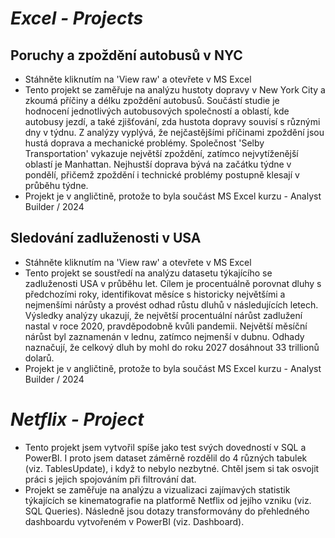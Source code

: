 # *Excel - Projects*
## Poruchy a zpoždění autobusů v NYC
 - Stáhněte kliknutím na 'View raw' a otevřete v MS Excel
 - Tento projekt se zaměřuje na analýzu hustoty dopravy v New York City a zkoumá příčiny a délku zpoždění autobusů. Součástí studie je hodnocení jednotlivých autobusových společností a oblastí, kde autobusy jezdí, a také zjišťování, zda hustota dopravy souvisí s různými dny v týdnu.
Z analýzy vyplývá, že nejčastějšími příčinami zpoždění jsou hustá doprava a mechanické problémy. Společnost 'Selby Transportation' vykazuje největší zpoždění, zatímco nejvytíženější oblastí je Manhattan. Nejhustší doprava bývá na začátku týdne v pondělí, přičemž zpoždění i technické problémy postupně klesají v průběhu týdne.
 - Projekt je v angličtině, protože to byla součást MS Excel kurzu - Analyst Builder / 2024
## Sledování zadluženosti v USA
 - Stáhněte kliknutím na 'View raw' a otevřete v MS Excel
 - Tento projekt se soustředí na analýzu datasetu týkajícího se zadluženosti USA v průběhu let. Cílem je procentuálně porovnat dluhy s předchozími roky, identifikovat měsíce s historicky největšími a nejmenšími nárůsty a provést odhad růstu dluhů v následujících letech.
Výsledky analýzy ukazují, že největší procentuální nárůst zadlužení nastal v roce 2020, pravděpodobně kvůli pandemii. Největší měsíční nárůst byl zaznamenán v lednu, zatímco nejmenší v dubnu. Odhady naznačují, že celkový dluh by mohl do roku 2027 dosáhnout 33 trillionů dolarů.
 - Projekt je v angličtině, protože to byla součást MS Excel kurzu - Analyst Builder / 2024

# *Netflix - Project*
 - Tento projekt jsem vytvořil spíše jako test svých dovedností v SQL a PowerBI. I proto jsem dataset záměrně rozdělil do 4 různých tabulek (viz. TablesUpdate), i když to nebylo nezbytné. Chtěl jsem si tak osvojit práci s jejich spojováním při filtrování dat.
 - Projekt se zaměřuje na analýzu a vizualizaci zajímavých statistik týkajících se kinematografie na platformě Netflix od jejího vzniku (viz. SQL Queries). Následně jsou dotazy transformovány do přehledného dashboardu vytvořeném v PowerBI (viz. Dashboard).
